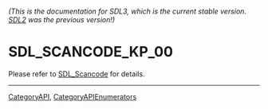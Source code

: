 ###### (This is the documentation for SDL3, which is the current stable version. [SDL2](https://wiki.libsdl.org/SDL2/) was the previous version!)
# SDL_SCANCODE_KP_00

Please refer to [SDL_Scancode](SDL_Scancode) for details.

----
[CategoryAPI](CategoryAPI), [CategoryAPIEnumerators](CategoryAPIEnumerators)

